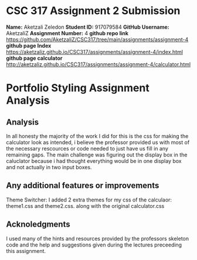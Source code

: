 # CSC 317 Assignment 2 Submission

**Name:** Aketzali Zeledon 
**Student ID:** 917079584
**GitHub Username:** AketzaliZ
**Assignment Number:** 4
**github repo link** https://github.com/AketzaliZ/CSC317/tree/main/assignments/assignment-4
**github page Index**  https://aketzaliz.github.io/CSC317/assignments/assignment-4/index.html
**github page calculator** http://aketzaliz.github.io/CSC317/assignments/assignment-4/calculator.html

# Portfolio Styling Assignment Analysis

## Analysis
In all honesty the majority of the work I did for this is the css for making the calculator look as intended, i believe the professor provided us with most of the necessary rescources or code needed to just have us fill in any remaining gaps. The main challenge was figuring out the display box in the caluclator because i had thought everything would be in one display box and not actually in two input boxes.


##  Any additional features or improvements
Theme Switcher:
I added 2 extra themes for my css of the calculaor: theme1.css and theme2.css. along with the original calculator.css

## Acknoledgments
I used many of the hints and resources provided by the professors skeleton code and the help and suggestions given during the lectures preceeding this assignment.